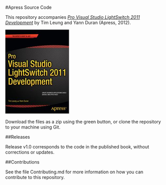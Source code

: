 #Apress Source Code

This repository accompanies [*Pro Visual Studio LightSwitch 2011 Development*](http://www.apress.com/9781430240082) by Tim Leung and Yann Duran (Apress, 2012).

![Cover image](9781430240082.jpg)

Download the files as a zip using the green button, or clone the repository to your machine using Git.

##Releases

Release v1.0 corresponds to the code in the published book, without corrections or updates.

##Contributions

See the file Contributing.md for more information on how you can contribute to this repository.
